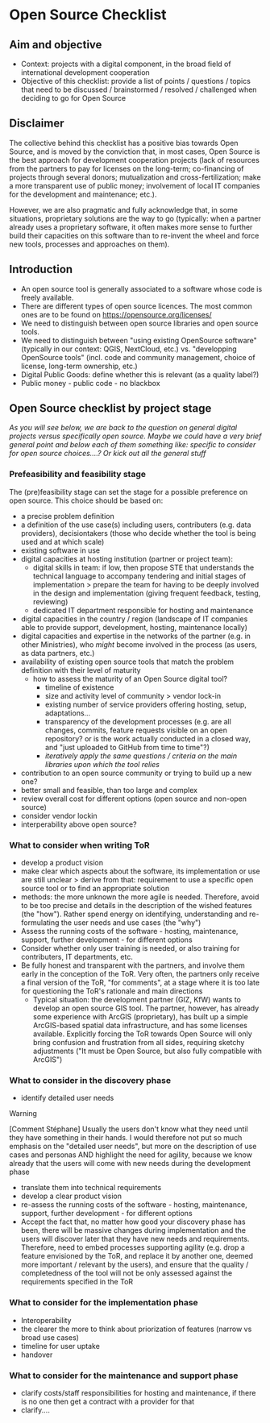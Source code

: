 # Open Source Checklist

## Aim and objective

* Context: projects with a digital component, in the broad field of international development cooperation
* Objective of this checklist: provide a list of points / questions / topics that need to be discussed / brainstormed / resolved / challenged when deciding to go for Open Source

## Disclaimer

The collective behind this checklist has a positive bias towards Open Source, and is moved by the conviction that, in most cases, Open Source is the best approach for development cooperation projects (lack of resources from the partners to pay for licenses on the long-term; co-financing of projects through several donors; mutualization and cross-fertilization; make a more transparent use of public money; involvement of local IT companies for the development and maintenance; etc.). 

However, we are also pragmatic and fully acknowledge that, in some situations, proprietary solutions are the way to go (typically: when a partner already uses a proprietary software, it often makes more sense to further build their capacities on this software than to re-invent the wheel and force new tools, processes and approaches on them).

## Introduction
* An open source tool is generally associated to a software whose code is freely available. 
* There are different types of open source licences. The most common ones are to be found on https://opensource.org/licenses/
* We need to distinguish between open source libraries and open source tools.
* We need to distinguish between "using existing OpenSource software" (typically in our context: QGIS, NextCloud, etc.) vs. "developping OpenSource tools" (incl. code and community management, choice of license, long-term ownership, etc.)
* Digital Public Goods: define whether this is relevant (as a quality label?)
* Public money - public code - no blackbox


## Open Source checklist by project stage
<em>As you will see below, we are back to the question on general digital projects versus specifically open source. Maybe we could have a very brief general point and below each of them something like: specific to consider for open source choices....? Or kick out all the general stuff</em>


### Prefeasibility and feasibility stage
The (pre)feasibility stage can set the stage for a possible preference on open source. This choice should be based on:
- a precise problem definition
- a definition of the use case(s) including users, contributers (e.g. data providers), decisiontakers (those who decide whether the tool is being used and at which scale)
- existing software in use
- digital capacities at hosting institution (partner or project team):
  - digital skills in team: if low, then propose STE that understands the technical language to accompany tendering and initial stages of implementation > prepare the team for having to be deeply involved in the design and implementation (giving frequent feedback, testing, reviewing)
  - dedicated IT department responsible for hosting and maintenance
- digital capacities in the country / region (landscape of IT companies able to provide support, development, hosting, maintenance locally)
- digital capacities and expertise in the networks of the partner (e.g. in other Ministries), who *might* become involved in the process (as users, as data partners, etc.)
- availability of existing open source tools that match the problem definition with their level of maturity
  - how to assess the maturity of an Open Source digital tool?
      - timeline of existence
      - size and activity level of community > vendor lock-in
      - existing number of service providers offering hosting, setup, adaptations...
      - transparency of the development processes (e.g. are all changes, commits, feature requests visible on an open repository? or is the work actually conducted in a closed way, and "just uploaded to GitHub from time to time"?)
      - _iteratively apply the same questions / criteria on the main libraries upon which the tool relies_
- contribution to an open source community or trying to build up a new one?
- better small and feasible, than too large and complex
- review overall cost for different options (open source and non-open source)
- consider vendor lockin
- interperability above open source?
  
### What to consider when writing ToR

- develop a product vision
- make clear which aspects about the software, its implementation or use are still unclear > derive from that: requirement to use a specific open source tool or to find an appropriate solution
- methods: the more unknown the more agile is needed. Therefore, avoid to be too precise and details in the description of the wished features (the "how"). Rather spend energy on identifying, understanding and re-formulating the user needs and use cases (the "why")
- Assess the running costs of the software - hosting, maintenance, support, further development - for different options
- Consider whether only user training is needed, or also training for contributers, IT departments, etc.
- Be fully honest and transparent with the partners, and involve them early in the conception of the ToR. Very often, the partners only receive a final version of the ToR, "for comments", at a stage where it is too late for questioning the ToR's rationale and main directions
   - Typical situation: the development partner (GIZ, KfW) wants to develop an open source GIS tool. The partner, however, has already some experience with ArcGIS (proprietary), has built up a simple ArcGIS-based spatial data infrastructure, and has some licenses available. Explicitly forcing the ToR towards Open Source will only bring confusion and frustration from all sides, requiring sketchy adjustments ("It must be Open Source, but also fully compatible with ArcGIS")

### What to consider in the discovery phase
- identify detailed user needs 
> [!WARNING]
> [Comment Stéphane] Usually the users don't know what they need until they have something in their hands. I would therefore not put so much emphasis on the "detailed user needs", but more on the description of use cases and personas AND highlight the need for agility, because we know already that the users will come with new needs during the development phase

- translate them into technical requirements
- develop a clear product vision
- re-assess the running costs of the software - hosting, maintenance, support, further development - for different options
- Accept the fact that, no matter how good your discovery phase has been, there will be massive changes during implementation and the users will discover later that they have new needs and requirements. Therefore, need to embed processes supporting agility (e.g. drop a feature envisioned by the ToR, and replace it by another one, deemed more important / relevant by the users), and ensure that the quality / completedness of the tool will not be only assessed against the requirements specified in the ToR

### What to consider for the implementation phase
- Interoperability
- the clearer the more to think about priorization of features (narrow vs broad use cases)
- timeline for user uptake
- handover 

### What to consider for the maintenance and support phase
- clarify costs/staff responsibilities for hosting and maintenance, if there is no one then get a contract with a provider for that
- clarify....
